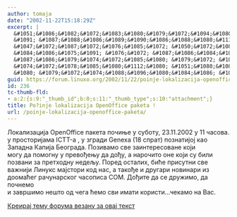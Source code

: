 ```yaml
---
author: tomaja
date: "2002-11-22T15:18:29Z"
excerpt: |
  &#1051;&#1086;&#1082;&#1072;&#1083;&#1080;&#1079;&#1072;&#1094;&#1080;&#1112;&#1072; OpenOffice &#1087;&#1072;&#1082;&#1077;&#1090;&#1072; &#1087;&#1086;&#1095;&#1080;&#1114;&#1077; &#1091; &#1089;&#1091;&#1073;&#1086;&#1090;&#1091;, 23.11.2002 &#1091; 11 &#1095;&#1072;&#1089;&#1086;&#1074;&#1072;.
  &#1091; &#1087;&#1088;&#1086;&#1089;&#1090;&#1086;&#1088;&#1080;&#1112;&#1072;&#1084;&#1072; ICTT-&#1072; , &#1091; &#1079;&#1075;&#1088;&#1072;&#1076;&#1080; Genexa (18 &#1089;&#1087;&#1088;&#1072;&#1090;) &#1087;&#1086;&#1079;&#1085;&#1072;&#1090;&#1080;&#1112;&#1086;&#1112; &#1082;&#1072;&#1086;
  &#1047;&#1072;&#1087;&#1072;&#1076;&#1085;&#1072; &#1050;&#1072;&#1087;&#1080;&#1112;&#1072; &#1041;&#1077;&#1086;&#1075;&#1088;&#1072;&#1076;&#1072;. &#1055;&#1086;&#1079;&#1080;&#1074;&#1072;&#1084;&#1086; &#1089;&#1074;&#1077; &#1079;&#1072;&#1080;&#1085;&#1090;&#1077;&#1088;&#1077;&#1089;&#1086;&#1074;&#1072;&#1085;&#1077; &#1082;&#1086;&#1112;&#1080;
  &#1084;&#1086;&#1075;&#1091; &#1076;&#1072; &#1087;&#1086;&#1084;&#1086;&#1075;&#1085;&#1091; &#1091; &#1087;&#1088;&#1077;&#1074;&#1086;&#1106;&#1077;&#1114;&#1091; &#1076;&#1072; &#1076;&#1086;&#1106;&#1091;, &#1072; &#1085;&#1072;&#1088;&#1086;&#1095;&#1080;&#1090;&#1086; &#1086;&#1085;&#1077; &#1082;&#1086;&#1112;&#1080; &#1089;&#1091; &#1073;&#1080;&#1083;&#1080;
  &#1087;&#1086;&#1079;&#1074;&#1072;&#1085;&#1080; &#1079;&#1072; &#1087;&#1088;&#1077;&#1090;&#1093;&#1086;&#1076;&#1085;&#1091; &#1085;&#1077;&#1076;&#1077;&#1113;&#1091;. &#1055;&#1086;&#1088;&#1077;&#1076; &#1086;&#1089;&#1090;&#1072;&#1083;&#1080;&#1093;, &#1073;&#1080;&#1115;&#1077; &#1087;&#1088;&#1080;&#1089;&#1091;&#1090;&#1085;&#1080; &#1089;&#1074;&#1077;
  &#1074;&#1072;&#1078;&#1085;&#1080;&#1112;&#1080; &#1051;&#1080;&#1085;&#1091;&#1082;&#1089; &#1084;&#1072;&#1112;&#1089;&#1090;&#1086;&#1088;&#1080; &#1082;&#1086;&#1076; &#1085;&#1072;&#1089;, &#1072; &#1090;&#1072;&#1082;&#1086;&#1106;&#1077; &#1080; &#1076;&#1088;&#1091;&#1075;&#1072;&#1088;&#1080; &#1085;&#1086;&#1074;&#1080;&#1085;&#1072;&#1088;&#1080; &#1080;&#1079; &#1076;&#1086;&#1086;&#1084;&#1072;&#1115;&#1077;&#1075; &#1088;&#1072;&#1095;&#1091;&#1085;&#1072;&#1088;&#1089;&#1082;&#1086;&#1075; &#1095;&#1072;&#1089;&#1086;&#1087;&#1080;&#1089;&#1072; COM. &#1044;&#1086;&#1106;&#1080;&#1090;&#1077; &#1076;&#1072; &#1089;&#1077; &#1076;&#1088;&#1091;&#1078;&#1080;&#1084;&#1086;, &#1076;&#1072; &#1087;&#1086;&#1095;&#1085;&#1077;&#1084;&#1086;
  &#1080; &#1079;&#1072;&#1074;&#1088;&#1096;&#1080;&#1084;&#1086; &#1085;&#1077;&#1096;&#1090;&#1086; &#1086;&#1076; &#1095;&#1077;&#1075;&#1072; &#1115;&#1077;&#1084;&#1086; &#1089;&#1074;&#1080; &#1080;&#1084;&#1072;&#1090;&#1080; &#1082;&#1086;&#1088;&#1080;&#1089;&#1090;&#1080;...&#1095;&#1077;&#1082;&#1072;&#1084;&#1086; &#1085;&#1072; &#1042;&#1072;&#1089;.
guid: https://forum.linuxo.org/2002/11/22/poinje-lokalizacija-openoffice-paketa/
id: 236
tc-thumb-fld:
- a:2:{s:9:"_thumb_id";b:0;s:11:"_thumb_type";s:10:"attachment";}
title: Po?inje lokalizacija OpenOffice paketa !
url: /poinje-lokalizacija-openoffice-paketa/
---
```

&#1051;&#1086;&#1082;&#1072;&#1083;&#1080;&#1079;&#1072;&#1094;&#1080;&#1112;&#1072; OpenOffice &#1087;&#1072;&#1082;&#1077;&#1090;&#1072; &#1087;&#1086;&#1095;&#1080;&#1114;&#1077; &#1091; &#1089;&#1091;&#1073;&#1086;&#1090;&#1091;, 23.11.2002 &#1091; 11 &#1095;&#1072;&#1089;&#1086;&#1074;&#1072;.  
&#1091; &#1087;&#1088;&#1086;&#1089;&#1090;&#1086;&#1088;&#1080;&#1112;&#1072;&#1084;&#1072; ICTT-&#1072; , &#1091; &#1079;&#1075;&#1088;&#1072;&#1076;&#1080; Genexa (18 &#1089;&#1087;&#1088;&#1072;&#1090;) &#1087;&#1086;&#1079;&#1085;&#1072;&#1090;&#1080;&#1112;&#1086;&#1112; &#1082;&#1072;&#1086;  
&#1047;&#1072;&#1087;&#1072;&#1076;&#1085;&#1072; &#1050;&#1072;&#1087;&#1080;&#1112;&#1072; &#1041;&#1077;&#1086;&#1075;&#1088;&#1072;&#1076;&#1072;. &#1055;&#1086;&#1079;&#1080;&#1074;&#1072;&#1084;&#1086; &#1089;&#1074;&#1077; &#1079;&#1072;&#1080;&#1085;&#1090;&#1077;&#1088;&#1077;&#1089;&#1086;&#1074;&#1072;&#1085;&#1077; &#1082;&#1086;&#1112;&#1080;  
&#1084;&#1086;&#1075;&#1091; &#1076;&#1072; &#1087;&#1086;&#1084;&#1086;&#1075;&#1085;&#1091; &#1091; &#1087;&#1088;&#1077;&#1074;&#1086;&#1106;&#1077;&#1114;&#1091; &#1076;&#1072; &#1076;&#1086;&#1106;&#1091;, &#1072; &#1085;&#1072;&#1088;&#1086;&#1095;&#1080;&#1090;&#1086; &#1086;&#1085;&#1077; &#1082;&#1086;&#1112;&#1080; &#1089;&#1091; &#1073;&#1080;&#1083;&#1080;  
&#1087;&#1086;&#1079;&#1074;&#1072;&#1085;&#1080; &#1079;&#1072; &#1087;&#1088;&#1077;&#1090;&#1093;&#1086;&#1076;&#1085;&#1091; &#1085;&#1077;&#1076;&#1077;&#1113;&#1091;. &#1055;&#1086;&#1088;&#1077;&#1076; &#1086;&#1089;&#1090;&#1072;&#1083;&#1080;&#1093;, &#1073;&#1080;&#1115;&#1077; &#1087;&#1088;&#1080;&#1089;&#1091;&#1090;&#1085;&#1080; &#1089;&#1074;&#1077;  
&#1074;&#1072;&#1078;&#1085;&#1080;&#1112;&#1080; &#1051;&#1080;&#1085;&#1091;&#1082;&#1089; &#1084;&#1072;&#1112;&#1089;&#1090;&#1086;&#1088;&#1080; &#1082;&#1086;&#1076; &#1085;&#1072;&#1089;, &#1072; &#1090;&#1072;&#1082;&#1086;&#1106;&#1077; &#1080; &#1076;&#1088;&#1091;&#1075;&#1072;&#1088;&#1080; &#1085;&#1086;&#1074;&#1080;&#1085;&#1072;&#1088;&#1080; &#1080;&#1079; &#1076;&#1086;&#1086;&#1084;&#1072;&#1115;&#1077;&#1075; &#1088;&#1072;&#1095;&#1091;&#1085;&#1072;&#1088;&#1089;&#1082;&#1086;&#1075; &#1095;&#1072;&#1089;&#1086;&#1087;&#1080;&#1089;&#1072; COM. &#1044;&#1086;&#1106;&#1080;&#1090;&#1077; &#1076;&#1072; &#1089;&#1077; &#1076;&#1088;&#1091;&#1078;&#1080;&#1084;&#1086;, &#1076;&#1072; &#1087;&#1086;&#1095;&#1085;&#1077;&#1084;&#1086;  
&#1080; &#1079;&#1072;&#1074;&#1088;&#1096;&#1080;&#1084;&#1086; &#1085;&#1077;&#1096;&#1090;&#1086; &#1086;&#1076; &#1095;&#1077;&#1075;&#1072; &#1115;&#1077;&#1084;&#1086; &#1089;&#1074;&#1080; &#1080;&#1084;&#1072;&#1090;&#1080; &#1082;&#1086;&#1088;&#1080;&#1089;&#1090;&#1080;&#8230;&#1095;&#1077;&#1082;&#1072;&#1084;&#1086; &#1085;&#1072; &#1042;&#1072;&#1089;. <!--break-->

[Креирај тему форума везану за овај текст](https://linuxo.org/nova-tema-na-forumu/?se_pid=236)